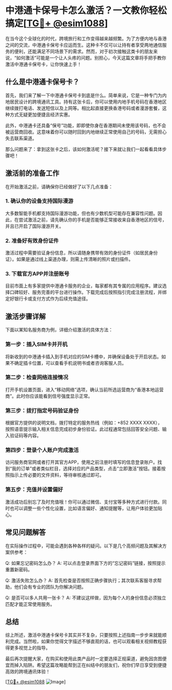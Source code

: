 # 中港通卡保号卡怎么激活？一文教你轻松搞定[[TG💪+ @esim1088](https://t.me/s/esim1088)]

在当今这个全球化的时代，跨境旅行和工作变得越来越频繁。为了方便内地与香港之间的交流，中港通卡保号卡应运而生。这种卡不仅可以让持有者享受两地通信服务的便利，还能满足不同场景下的需求。然而，对于初次接触这类卡的朋友来说，“如何激活”可能是一个让人头疼的问题。别担心，今天这篇文章将手把手教你激活中港通卡保号卡，让你快速上手！

## 什么是中港通卡保号卡？

首先，我们来了解一下中港通卡保号卡到底是什么。简单来说，它是一种专门为内地居民设计的跨境通讯工具。持有这张卡后，你可以使用内地手机号码在香港地区继续拨打电话、发送短信以及上网等。相比起直接更换香港号码或者漫游套餐，这种方式无疑更加便捷且经济实惠。

此外，中港通卡还具备“保号”功能，即即使你身在香港期间未使用该号码，也不会被运营商回收。这意味着你可以随时回到内地继续正常使用自己的号码，无需担心失去联系渠道。

那么问题来了：拿到这张卡之后，该如何激活呢？接下来就让我们一起看看具体步骤吧！

## 激活前的准备工作

在开始激活之前，请确保你已经做好了以下几点准备：

### 1. 确认你的设备支持国际漫游

大多数智能手机都支持国际漫游功能，但也有少数机型可能存在兼容性问题。因此，在尝试激活之前，请先确认你的手机是否能够正常接收来自香港地区的信号，并且已开启了国际漫游开关。

### 2. 准备好有效身份证件

激活过程中需要验证身份信息，所以请随身携带有效的身份证件（如居民身份证）。如果是通过线上渠道办理，则需上传清晰的照片或扫描件。

### 3. 下载官方APP并注册账号

目前市面上有多家提供中港通卡服务的企业，每家都有其专属的应用程序。建议选择口碑较好、服务完善的平台进行操作。下载完成后按照指引完成注册流程，并绑定好银行卡或支付方式作为后续充值途径。

## 激活步骤详解

下面以某知名服务商为例，详细介绍激活的具体方法：

### 第一步：插入SIM卡并开机

将新收到的中港通卡插入到手机对应的SIM卡槽中，并确保设备处于开启状态。如果不确定插卡位置，可以查看手机说明书或者咨询客服人员。

### 第二步：检查网络连接情况

打开手机设置页面，进入“移动网络”选项，确认当前所选运营商为“香港本地运营商”。此时你应该能看到信号强度显示正常。

### 第三步：拨打指定号码验证身份

根据官方提供的说明文档，拨打特定的服务热线（例如：+852 XXXX XXXX），按照语音提示输入相关信息完成初步身份验证。此过程通常包括回答安全问题、输入验证码等内容。

### 第四步：登录个人账户完成激活

访问服务商官网或者打开其官方APP，使用之前注册时填写的信息登录账户。找到“我的订单”或者类似栏目，选择对应的产品类型，点击“立即激活”按钮。接着按照指示上传必要的文件资料，等待审核通过即可。

### 第五步：充值并设置偏好

激活成功后别忘了及时充值哦！你可以通过微信、支付宝等多种方式进行付款。同时也可以调整一些个性化设置，比如语言偏好、通知提醒等，让用户体验更加贴心。

## 常见问题解答

在实际操作过程中，可能会遇到各种各样的疑问。以下是几个高频问题及其解决方案供参考：

Q: 如果忘记密码怎么办？
A: 可以点击登录界面下方的“忘记密码”链接，按照提示重置新密码。

Q: 激活失败怎么办？
A: 首先检查是否按照正确步骤执行；其次联系客服寻求帮助，他们会有专业的团队为你解决问题。

Q: 是否可以多人共用一张卡？
A: 不建议这样做，因为每个人的身份信息必须独立匹配才能正常使用服务。

## 总结

综上所述，激活中港通卡保号卡其实并不复杂，只要按照上述指南一步步来就能顺利完成。当然啦，如果你觉得文字描述不够直观的话，也可以观看相关视频教程获得更多视觉上的指导。

最后再次提醒大家，在购买和使用此类产品时一定要选择正规渠道，避免因贪图便宜而掉入陷阱。希望这篇攻略能帮到正在纠结中的朋友们，祝你们早日享受到便捷高效的跨境通讯体验！

[[TG💪+ @esim1088](https://t.me/s/esim1088) ![Image](https://i.postimg.cc/4NQfJmqS/Snipaste-2025-05-13-00-14-12.png)]